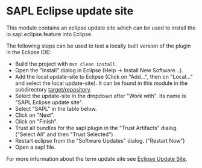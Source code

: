 # SAPL Eclipse update site 

This module contains an eclipse update site which can be used to install the io.sapl.eclipse.feature into Eclipse.

The following steps can be used to test a locally built version of the plugin in the Eclipse IDE:
- Build the project with `mvn clean install`.
- Open the "Install" dialog in Eclipse (Help -> Install New Software...).
- Add the local update-site to Eclipse (Click on "Add...", then on "Local..." and select the local update-site).
  It can be found in this module in the subdirectory [target/repository](target/repository).
- Select the update-site in the dropdown after "Work with". Its name is "SAPL Eclipse update site".
- Select "SAPL" in the table below.
- Click on "Next".
- Click on "Finish".
- Trust all bundles for the sapl plugin in the "Trust Artifacts" dialog. ("Select All" and then "Trust Selected")
- Restart eclipse from the "Software Updates" dialog. ("Restart Now")
- Open a sapl file.

For more information about the term update site see [Eclipse Update Site](https://wiki.eclipse.org/PDE/User_Guide#Update_Site).
